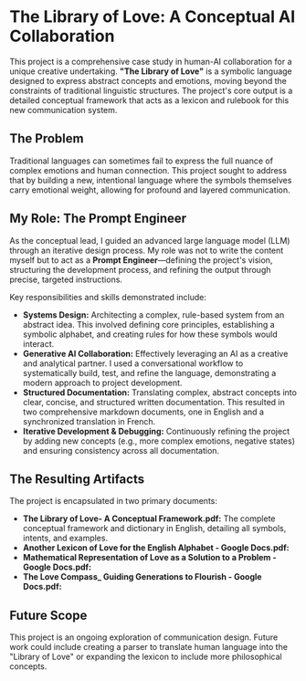 # The Library of Love: A Conceptual AI Collaboration

This project is a comprehensive case study in human-AI collaboration for a unique creative undertaking. **"The Library of Love"** is a symbolic language designed to express abstract concepts and emotions, moving beyond the constraints of traditional linguistic structures. The project's core output is a detailed conceptual framework that acts as a lexicon and rulebook for this new communication system.

## The Problem

Traditional languages can sometimes fail to express the full nuance of complex emotions and human connection. This project sought to address that by building a new, intentional language where the symbols themselves carry emotional weight, allowing for profound and layered communication.

## My Role: The Prompt Engineer

As the conceptual lead, I guided an advanced large language model (LLM) through an iterative design process. My role was not to write the content myself but to act as a **Prompt Engineer**—defining the project's vision, structuring the development process, and refining the output through precise, targeted instructions.

Key responsibilities and skills demonstrated include:

* **Systems Design:** Architecting a complex, rule-based system from an abstract idea. This involved defining core principles, establishing a symbolic alphabet, and creating rules for how these symbols would interact.
* **Generative AI Collaboration:** Effectively leveraging an AI as a creative and analytical partner. I used a conversational workflow to systematically build, test, and refine the language, demonstrating a modern approach to project development.
* **Structured Documentation:** Translating complex, abstract concepts into clear, concise, and structured written documentation. This resulted in two comprehensive markdown documents, one in English and a synchronized translation in French.
* **Iterative Development & Debugging:** Continuously refining the project by adding new concepts (e.g., more complex emotions, negative states) and ensuring consistency across all documentation.

## The Resulting Artifacts

The project is encapsulated in two primary documents:

* **The Library of Love- A Conceptual Framework.pdf:** The complete conceptual framework and dictionary in English, detailing all symbols, intents, and examples.
* **Another Lexicon of Love for the English Alphabet - Google Docs.pdf:**
* **Mathematical Representation of Love as a Solution to a Problem - Google Docs.pdf:**
* **The Love Compass_ Guiding Generations to Flourish - Google Docs.pdf:**

## Future Scope

This project is an ongoing exploration of communication design. Future work could include creating a parser to translate human language into the "Library of Love" or expanding the lexicon to include more philosophical concepts.

